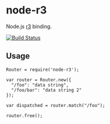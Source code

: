 node-r3
=======

Node.js [r3][r3] binding.

[![Build Status](https://travis-ci.org/othree/node-r3.svg?branch=master)](https://travis-ci.org/othree/node-r3)

Usage
-----

    Router = require('node-r3');

    var router = Router.new({
      "/foo": "data string",
      "/foo/bar": "data string 2"
    });

    var dispatched = router.match("/foo");

    router.free();

[r3]:https://github.com/c9s/r3
